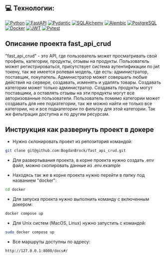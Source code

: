 ## 💻 Технологии:
[![Python](https://img.shields.io/badge/-Python-464646?style=flat&logo=Python&logoColor=56C0C0&color=008080)](https://www.python.org/)
[![FastAPI](https://img.shields.io/badge/-FastAPI-464646?style=flat&logo=FastAPI&logoColor=56C0C0&color=008080)](https://fastapi.tiangolo.com/)
[![Pydantic](https://img.shields.io/badge/-Pydantic-464646?style=flat&logo=Pydantic&logoColor=56C0C0&color=008080)](https://pydantic-docs.helpmanual.io/)
[![SQLAlchemy](https://img.shields.io/badge/-SQLAlchemy-464646?style=flat&logo=SQLAlchemy&logoColor=56C0C0&color=008080)](https://www.sqlalchemy.org/)
[![Alembic](https://img.shields.io/badge/-Alembic-464646?style=flat&logo=Alembic&logoColor=56C0C0&color=008080)](https://alembic.sqlalchemy.org/)
[![PostgreSQL](https://img.shields.io/badge/-PostgreSQL-464646?style=flat&logo=PostgreSQL&logoColor=56C0C0&color=008080)](https://www.postgresql.org/)
[![Docker](https://img.shields.io/badge/-Docker-464646?style=flat&logo=Docker&logoColor=56C0C0&color=008080)](https://www.docker.com/)
[![JWT](https://img.shields.io/badge/-JWT-464646?style=flat&logo=JSON-web-tokens&logoColor=56C0C0&color=008080)](https://jwt.io/)
[![Pytest](https://img.shields.io/badge/-Pytest-464646?style=flat&logo=Pytest&logoColor=56C0C0&color=008080)](https://docs.pytest.org/)


## Описание проекта fast_api_crud
"fast_api_crud" - это API, где пользователь может просматривать свой профиль, 
категории, продукты, отзывы на продукты. Пользователь может регистрироваться, 
присутствует система аутентификации по jwt токену, так же имеется ролевая модель, 
где есть: администратор, поставщик, покупатель. Администратор может совершать 
любые действия на сервере, создавать, изменять и удалять товары. Создавать 
категории может только администратор. Создавать продукты могут поставщики, 
а оставлять отзывы на эти продукты могут все авторизованные пользователи. 
Пользователь помимо категории может создавать для нее подкатегории, так же 
можно найти не только все категории, но и все подкатегории по фильтру 
для этой категории. Так же фильтрация доступна и по другим ресурсам.

## Инструкция как развернуть проект в докере

- Нужно склонировать проект из репозитория командой:
```bash
git clone git@github.com:BogdanBrock/fast_api_crud.git
```
- Для развертывания проекта, в корне проекта нужно
создать .env файл, можно скопировать данные из .env.example

- Находясь так же в корне проекта нужно перейти
 в папку под названием "docker":
```bash
cd docker
```

- Для запуска проекта нужно выполнить команду с включенным докером:
```bash
docker compose up
```

- Для Unix систем (MacOS, Linux) нужно запустить с командой:
```bash
sudo docker compose up
```

- Все маршруты доступны по адресу:
```bash
http://127.0.0.1:8000/docs#/
```
